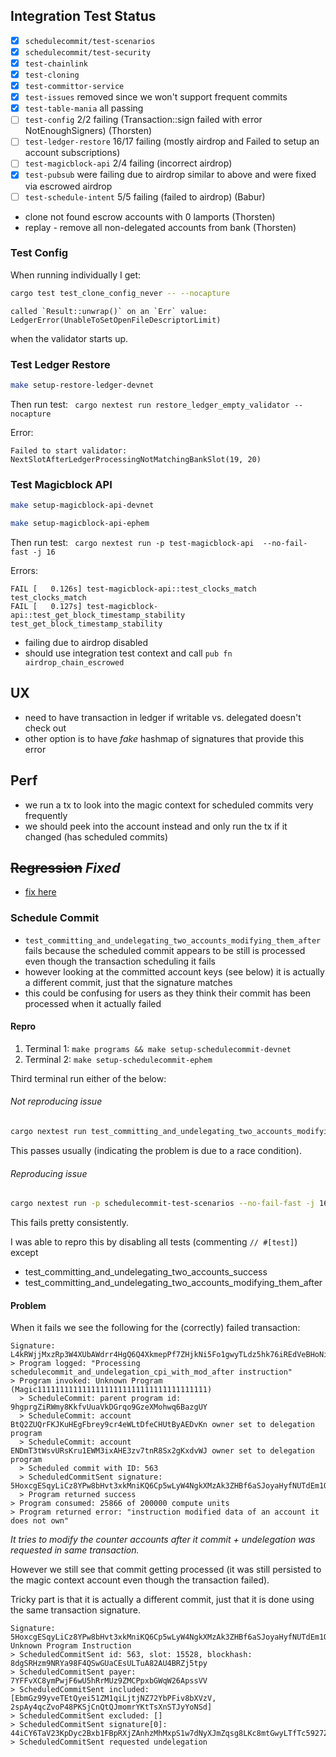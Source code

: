 ## Integration Test Status

- [x] `schedulecommit/test-scenarios`
- [x] `schedulecommit/test-security`
- [x] `test-chainlink`
- [x] `test-cloning`
- [x] `test-committor-service`
- [x] `test-issues` removed since we won't support frequent commits
- [x] `test-table-mania` all passing
- [ ] `test-config` 2/2 failing (Transaction::sign failed with error NotEnoughSigners) (Thorsten)
- [ ] `test-ledger-restore` 16/17 failing (mostly airdrop and Failed to setup an account subscriptions)
- [ ] `test-magicblock-api` 2/4 failing (incorrect airdrop)
- [x] `test-pubsub` were failing due to airdrop similar to above and were fixed via escrowed airdrop
- [ ] `test-schedule-intent` 5/5 failing (failed to airdrop) (Babur)

- clone not found escrow accounts with 0 lamports (Thorsten)
- replay - remove all non-delegated accounts from bank (Thorsten)


### Test Config

When running individually I get:

```sh
cargo test test_clone_config_never -- --nocapture
```

```
called `Result::unwrap()` on an `Err` value: LedgerError(UnableToSetOpenFileDescriptorLimit)
```
when the validator starts up.

### Test Ledger Restore

```sh
make setup-restore-ledger-devnet
````

Then run test: ` cargo nextest run restore_ledger_empty_validator --nocapture`

Error:
```
Failed to start validator: NextSlotAfterLedgerProcessingNotMatchingBankSlot(19, 20)
```

### Test Magicblock API

```sh
make setup-magicblock-api-devnet
```

```sh
make setup-magicblock-api-ephem
```

Then run test: ` cargo nextest run -p test-magicblock-api  --no-fail-fast -j 16`

Errors:

```
FAIL [   0.126s] test-magicblock-api::test_clocks_match test_clocks_match
FAIL [   0.127s] test-magicblock-api::test_get_block_timestamp_stability test_get_block_timestamp_stability
```
- failing due to airdrop disabled
- should use integration test context and call `pub fn airdrop_chain_escrowed`

## UX

- need to have transaction in ledger if writable vs. delegated doesn't check out
- other option is to have _fake_ hashmap of signatures that provide this error

## Perf

- we run a tx to look into the magic context for scheduled commits very frequently
- we should peek into the account instead and only run the tx if it changed (has scheduled
commits)

## ~~Regression~~ _Fixed_

- [fix here](https://github.com/magicblock-labs/magicblock-validator/commit/9ad32f3be6a13984f1a7ff897f1b6b462cbc7395)

### Schedule Commit

- `test_committing_and_undelegating_two_accounts_modifying_them_after` fails because the
scheduled commit appears to be still is processed even though the transaction scheduling it fails
- however looking at the committed account keys (see below) it is actually a different commit,
  just that the signature matches
- this could be confusing for users as they think their commit has been processed when it
  actually failed

#### Repro

1. Terminal 1: `make programs && make setup-schedulecommit-devnet`
2. Terminal 2: `make setup-schedulecommit-ephem`

Third terminal run either of the below:

###### Not reproducing issue

```sh
cargo nextest run test_committing_and_undelegating_two_accounts_modifying_them_after --nocapture
```

This passes usually (indicating the problem is due to a race condition).

###### Reproducing issue

```sh
cargo nextest run -p schedulecommit-test-scenarios --no-fail-fast -j 16
```

This fails pretty consistently.

I was able to repro this by disabling all tests (commenting `// #[test]`) except
- test_committing_and_undelegating_two_accounts_success
- test_committing_and_undelegating_two_accounts_modifying_them_after

#### Problem

When it fails we see the following for the (correctly) failed transaction:

```
Signature: L4kRWjjMxzRp3W4XUbAWdrr4HgQ6Q4XkmepPf7ZHjkNi5Fo1gwyTLdz5hk76iREdVeBHoNiEnAgViqjeES2UdFi
> Program logged: "Processing schedulecommit_and_undelegation_cpi_with_mod_after instruction"
> Program invoked: Unknown Program (Magic11111111111111111111111111111111111111)
  > ScheduleCommit: parent program id: 9hgprgZiRWmy8KkfvUuaVkDGrqo9GzeXMohwq6BazgUY
  > ScheduleCommit: account BtQ2ZUQrFKJKuHEgFbrey9cr4eWLtDfeCHUtByAEDvKn owner set to delegation program
  > ScheduleCommit: account ENDmT3tWsvURsKru1EWM3ixAHE3zv7tnR8Sx2gKxdvWJ owner set to delegation program
  > Scheduled commit with ID: 563
  > ScheduledCommitSent signature: 5HoxcgESqyLiCz8YPw8bHvt3xkMniKQ6Cp5wLyW4NgkXMzAk3ZHBf6aSJoyaHyfNUTdEm1QmDnmaKDPMmXzfz5qj
  > Program returned success
> Program consumed: 25866 of 200000 compute units
> Program returned error: "instruction modified data of an account it does not own"
```
_It tries to modify the counter accounts after it commit + undelegation was requested in same
transaction._

However we still see that commit getting processed (it was still persisted to the magic context
account even though the transaction failed).

Tricky part is that it is actually a different commit, just that it is done using the same
transaction signature.

```
Signature: 5HoxcgESqyLiCz8YPw8bHvt3xkMniKQ6Cp5wLyW4NgkXMzAk3ZHBf6aSJoyaHyfNUTdEm1QmDnmaKDPMmXzfz5qj
Unknown Program Instruction
> ScheduledCommitSent id: 563, slot: 15528, blockhash: 8dgSRHzm9NRYa98F4QSwGUaCEsULTuA82AU4BRZj5tpy
> ScheduledCommitSent payer: 7YFFvXC8ymPwjF6wU5hRrMUz9ZMCPpxbGWqW26ApssVV
> ScheduledCommitSent included: [EbmGz99yveTEtQyei51ZM1qiLjtjNZ72YbPFiv8bXVzV, 2spAy4qcZvoP48PKSjCnQtQJmomrYKtTsXnSTJyYoNSd]
> ScheduledCommitSent excluded: []
> ScheduledCommitSent signature[0]: 44iCY6TaV23KpDyc2Bxb1FBpRXjZAnhzMhMxpS1w7dNyXJmZqsg8LKc8mtGwyLTfTc5927Zrh5mvu17ETgV4CwUn
> ScheduledCommitSent requested undelegation
```
